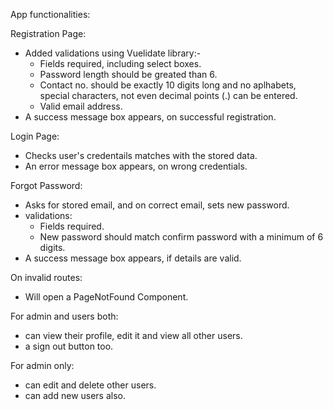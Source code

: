 App functionalities:

Registration Page: 
  - Added validations using Vuelidate library:-
    - Fields required, including select boxes.
    - Password length should be greated than 6.
    - Contact no. should be exactly 10 digits long and no aplhabets, special characters, not even decimal   points (.) can be entered.
    - Valid email address.
  - A success message box appears, on successful registration.

Login Page:
  - Checks user's credentails matches with the stored data.
  - An error message box appears, on wrong credentials.

Forgot Password:
  - Asks for stored email, and on correct email, sets new password.
  - validations:
    - Fields required.
    - New password should match confirm password with a minimum of 6 digits.
  - A success message box appears, if details are valid.

On invalid routes:
  - Will open a PageNotFound Component.

For admin and users both:
  - can view their profile, edit it and view all other users. 
  - a sign out button too.

For admin only:
  - can edit and delete other users.
  - can add new users also.

